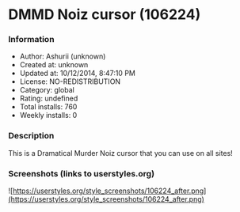 # DMMD Noiz cursor (106224)

### Information
- Author: Ashurii (unknown)
- Created at: unknown
- Updated at: 10/12/2014, 8:47:10 PM
- License: NO-REDISTRIBUTION
- Category: global
- Rating: undefined
- Total installs: 760
- Weekly installs: 0


### Description
This is a Dramatical Murder Noiz cursor that you can use on all sites!


### Screenshots (links to userstyles.org)
![https://userstyles.org/style_screenshots/106224_after.png](https://userstyles.org/style_screenshots/106224_after.png)


